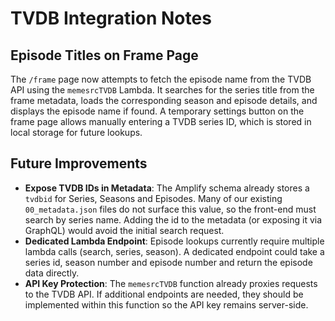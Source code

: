 # TVDB Integration Notes

## Episode Titles on Frame Page
The `/frame` page now attempts to fetch the episode name from the TVDB API using the `memesrcTVDB` Lambda. It searches for the series title from the frame metadata, loads the corresponding season and episode details, and displays the episode name if found. A temporary settings button on the frame page allows manually entering a TVDB series ID, which is stored in local storage for future lookups.

## Future Improvements
- **Expose TVDB IDs in Metadata**: The Amplify schema already stores a `tvdbid` for Series, Seasons and Episodes. Many of our existing `00_metadata.json` files do not surface this value, so the front-end must search by series name. Adding the id to the metadata (or exposing it via GraphQL) would avoid the initial search request.
- **Dedicated Lambda Endpoint**: Episode lookups currently require multiple lambda calls (search, series, season). A dedicated endpoint could take a series id, season number and episode number and return the episode data directly.
- **API Key Protection**: The `memesrcTVDB` function already proxies requests to the TVDB API. If additional endpoints are needed, they should be implemented within this function so the API key remains server-side.
